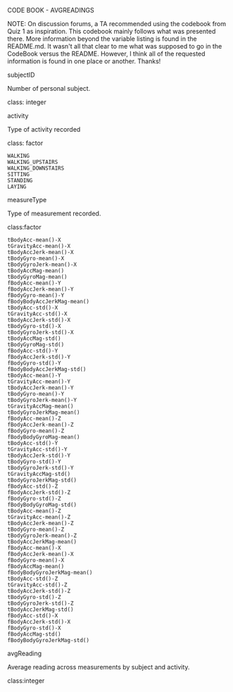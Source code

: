 CODE BOOK - AVGREADINGS

NOTE: On discussion forums, a TA recommended using the codebook from Quiz 1
as inspiration. This codebook mainly follows what was presented there. 
More information beyond the variable listing is found in the README.md.
It wasn't all that clear to me what was supposed to go in the CodeBook 
versus the README. However, I think all of the requested information is
found in one place or another. Thanks!

subjectID

Number of personal subject.

class: integer

activity

Type of activity recorded

class: factor

	WALKING
	WALKING_UPSTAIRS
	WALKING_DOWNSTAIRS
	SITTING
	STANDING
	LAYING

measureType

Type of measurement recorded.

class:factor

	tBodyAcc-mean()-X
	tGravityAcc-mean()-X
	tBodyAccJerk-mean()-X
	tBodyGyro-mean()-X
	tBodyGyroJerk-mean()-X
	tBodyAccMag-mean()
	tBodyGyroMag-mean()
	fBodyAcc-mean()-Y
	fBodyAccJerk-mean()-Y
	fBodyGyro-mean()-Y
	fBodyBodyAccJerkMag-mean()
	tBodyAcc-std()-X
	tGravityAcc-std()-X
	tBodyAccJerk-std()-X
	tBodyGyro-std()-X
	tBodyGyroJerk-std()-X
	tBodyAccMag-std()
	tBodyGyroMag-std()
	fBodyAcc-std()-Y
	fBodyAccJerk-std()-Y
	fBodyGyro-std()-Y
	fBodyBodyAccJerkMag-std()
	tBodyAcc-mean()-Y
	tGravityAcc-mean()-Y
	tBodyAccJerk-mean()-Y
	tBodyGyro-mean()-Y
	tBodyGyroJerk-mean()-Y
	tGravityAccMag-mean()
	tBodyGyroJerkMag-mean()
	fBodyAcc-mean()-Z
	fBodyAccJerk-mean()-Z
	fBodyGyro-mean()-Z
	fBodyBodyGyroMag-mean()
	tBodyAcc-std()-Y
	tGravityAcc-std()-Y
	tBodyAccJerk-std()-Y
	tBodyGyro-std()-Y
	tBodyGyroJerk-std()-Y
	tGravityAccMag-std()
	tBodyGyroJerkMag-std()
	fBodyAcc-std()-Z
	fBodyAccJerk-std()-Z
	fBodyGyro-std()-Z
	fBodyBodyGyroMag-std()
	tBodyAcc-mean()-Z
	tGravityAcc-mean()-Z
	tBodyAccJerk-mean()-Z
	tBodyGyro-mean()-Z
	tBodyGyroJerk-mean()-Z
	tBodyAccJerkMag-mean()
	fBodyAcc-mean()-X
	fBodyAccJerk-mean()-X
	fBodyGyro-mean()-X
	fBodyAccMag-mean()
	fBodyBodyGyroJerkMag-mean()
	tBodyAcc-std()-Z
	tGravityAcc-std()-Z
	tBodyAccJerk-std()-Z
	tBodyGyro-std()-Z
	tBodyGyroJerk-std()-Z
	tBodyAccJerkMag-std()
	fBodyAcc-std()-X
	fBodyAccJerk-std()-X
	fBodyGyro-std()-X
	fBodyAccMag-std()
	fBodyBodyGyroJerkMag-std()
	
avgReading

Average reading across measurements by subject and activity.

class:integer

